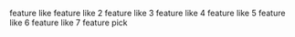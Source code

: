 feature like
feature like 2
feature like  3 
feature like  4 
feature like  5 
feature like  6 
feature like  7 
feature pick